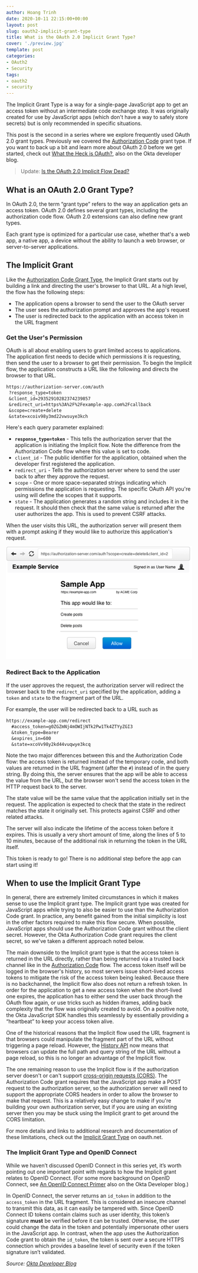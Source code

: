 ```yaml
---
author: Hoang Trinh
date: 2020-10-11 22:15:00+00:00
layout: post
slug: oauth2-implicit-grant-type
title: What is the OAuth 2.0 Implicit Grant Type?
cover: './preview.jpg'
template: post
categories:
- OAuth2
- Security
tags:
- oauth2
- security
---
```


The Implicit Grant Type is a way for a single-page JavaScript app to get an access token without an intermediate code exchange step. It was originally created for use by JavaScript apps (which don't have a way to safely store secrets) but is only recommended in specific situations.

This post is the second in a series where we explore frequently used OAuth 2.0 grant types. Previously we covered the [Authorization Code](/oauth2-authorization-code-grant-type) grant type. If you want to back up a bit and learn more about OAuth 2.0 before we get started, check out [What the Heck is OAuth?](https://developer.okta.com/blog/2017/06/21/what-the-heck-is-oauth), also on the Okta developer blog.

> Update: [Is the OAuth 2.0 Implicit Flow Dead?](https://developer.okta.com/blog/2019/05/01/is-the-oauth-implicit-flow-dead)

## What is an OAuth 2.0 Grant Type?

In OAuth 2.0, the term “grant type” refers to the way an application gets an access token. OAuth 2.0 defines several grant types, including the authorization code flow. OAuth 2.0 extensions can also define new grant types.

Each grant type is optimized for a particular use case, whether that's a web app, a native app, a device without the ability to launch a web browser, or server-to-server applications.

## The Implicit Grant

Like the [Authorization Code Grant Type](/oauth2-authorization-code-grant-type), the Implicit Grant starts out by building a link and directing the user's browser to that URL. At a high level, the flow has the following steps:

- The application opens a browser to send the user to the OAuth server
- The user sees the authorization prompt and approves the app's request
- The user is redirected back to the application with an access token in the URL fragment

### Get the User's Permission

OAuth is all about enabling users to grant limited access to applications. The application first needs to decide which permissions it is requesting, then send the user to a browser to get their permission. To begin the Implicit flow, the application constructs a URL like the following and directs the browser to that URL.

```shell
https://authorization-server.com/auth
 ?response_type=token
 &client_id=29352910282374239857
 &redirect_uri=https%3A%2F%2Fexample-app.com%2Fcallback
 &scope=create+delete
 &state=xcoiv98y3md22vwsuye3kch
```

Here's each query parameter explained:

- **`response_type=token`** - This tells the authorization server that the application is initiating the Implicit flow. Note the difference from the Authorization Code flow where this value is set to code.
- `client_id` - The public identifier for the application, obtained when the developer first registered the application.
- `redirect_uri` - Tells the authorization server where to send the user back to after they approve the request.
- `scope` - One or more space-separated strings indicating which permissions the application is requesting. The specific OAuth API you're using will define the scopes that it supports.
- `state` - The application generates a random string and includes it in the request. It should then check that the same value is returned after the user authorizes the app. This is used to prevent CSRF attacks.

When the user visits this URL, the authorization server will present them with a prompt asking if they would like to authorize this application's request.

![The consent screen](consent-screen.png)

### Redirect Back to the Application

If the user approves the request, the authorization server will redirect the browser back to the `redirect_uri` specified by the application, adding a `token` and `state` to the fragment part of the URL.

For example, the user will be redirected back to a URL such as

```shell
https://example-app.com/redirect
  #access_token=g0ZGZmNj4mOWIjNTk2Pw1Tk4ZTYyZGI3
  &token_type=Bearer
  &expires_in=600
  &state=xcoVv98y2kd44vuqwye3kcq
```

Note the two major differences between this and the Authorization Code flow: the access token is returned instead of the temporary code, and both values are returned in the URL fragment (after the `#`) instead of in the query string. By doing this, the server ensures that the app will be able to access the value from the URL, but the browser won't send the access token in the HTTP request back to the server.

The state value will be the same value that the application initially set in the request. The application is expected to check that the state in the redirect matches the state it originally set. This protects against CSRF and other related attacks.

The server will also indicate the lifetime of the access token before it expires. This is usually a very short amount of time, along the lines of 5 to 10 minutes, because of the additional risk in returning the token in the URL itself.

This token is ready to go! There is no additional step before the app can start using it!

## When to use the Implicit Grant Type

In general, there are extremely limited circumstances in which it makes sense to use the Implicit grant type. The Implicit grant type was created for JavaScript apps while trying to also be easier to use than the Authorization Code grant. In practice, any benefit gained from the initial simplicity is lost in the other factors required to make this flow secure. When possible, JavaScript apps should use the Authorization Code grant without the client secret. However, the Okta Authorization Code grant requires the client secret, so we've taken a different approach noted below.

The main downside to the Implicit grant type is that the access token is returned in the URL directly, rather than being returned via a trusted back channel like in the [Authorization Code](/oauth2-authorization-code-grant-type) flow. The access token itself will be logged in the browser's history, so most servers issue short-lived access tokens to mitigate the risk of the access token being leaked. Because there is no backchannel, the Implicit flow also does not return a refresh token. In order for the application to get a new access token when the short-lived one expires, the application has to either send the user back through the OAuth flow again, or use tricks such as hidden iframes, adding back complexity that the flow was originally created to avoid. On a positive note, the Okta JavaScript SDK handles this seamlessly by essentially providing a “heartbeat” to keep your access token alive.

One of the historical reasons that the Implicit flow used the URL fragment is that browsers could manipulate the fragment part of the URL without triggering a page reload. However, the [History API](https://developer.mozilla.org/en-US/docs/Web/API/History_API) now means that browsers can update the full path and query string of the URL without a page reload, so this is no longer an advantage of the Implicit flow.

The one remaining reason to use the Implicit flow is if the authorization server doesn't or can't support [cross-origin requests (CORS)](https://developer.mozilla.org/en-US/docs/Web/HTTP/CORS). The Authorization Code grant requires that the JavaScript app make a POST request to the authorization server, so the authorization server will need to support the appropriate CORS headers in order to allow the browser to make that request. This is a relatively easy change to make if you're building your own authorization server, but if you are using an existing server then you may be stuck using the Implicit grant to get around the CORS limitation.

For more details and links to additional research and documentation of these limitations, check out the [Implicit Grant Type](https://oauth.net/2/grant-types/implicit/) on oauth.net.

### The Implicit Grant Type and OpenID Connect

While we haven’t discussed OpenID Connect in this series yet, it’s worth pointing out one important point with regards to how the Implicit grant relates to OpenID Connect. (For some more background on OpenID Connect, see [An OpenID Connect Primer](https://developer.okta.com/blog/2017/07/25/oidc-primer-part-1) also on the Okta Developer blog.)

In OpenID Connect, the server returns an `id_token` in addition to the `access_token` in the URL fragment. This is considered an insecure channel to transmit this data, as it can easily be tampered with. Since OpenID Connect ID tokens contain claims such as user identity, this token’s signature **must** be verified before it can be trusted. Otherwise, the user could change the data in the token and potentially impersonate other users in the JavaScript app. In contrast, when the app uses the Authorization Code grant to obtain the `id_token`, the token is sent over a secure HTTPS connection which provides a baseline level of security even if the token signature isn’t validated.

_Source: [Okta Developer Blog](https://developer.okta.com/blog/2018/05/24/what-is-the-oauth2-implicit-grant-type)_
